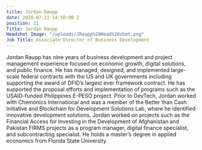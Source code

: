 ```yaml
---
title: Jordan Raupp
date: 2020-07-22 14:50:00 Z
position: 11
Title: Jordan Raupp
Headshot Image: "/uploads/JRaupp%20Head%20shot.png"
Job Title: Associate Director of Business Development
---
```


Jordan Raupp has nine years of business development and project management experience focused on economic growth, digital solutions, and public finance. He has managed, designed, and implemented large-scale federal contracts with the US and UK governments including supporting the award of DFID’s largest ever framework contract. He has supported the proposal efforts and implementation of programs such as the USAID-funded Philippines E-PESO project. Prior to DevTech, Jordan worked with Chemonics International and was a member of the Better than Cash Initiative and Blockchain for Development Solutions Lab, where he identified innovative development solutions. Jordan worked on projects such as the Financial Access for Investing in the Development of Afghanistan and Pakistan FIRMS projects as a program manager, digital finance specialist, and subcontracting specialist. He holds a master’s degree in applied economics from Florida State University. 

